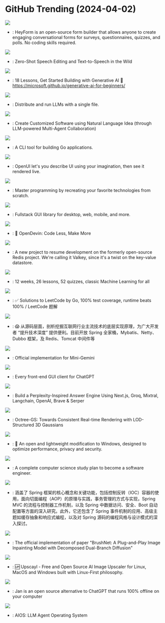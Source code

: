 # GitHub Trending (2024-04-02)

![](https://img.shields.io/badge/TypeScript-New%201-green?style=flat-square&logo=appveyor)
- [](https://github.comundefined): HeyForm is an open-source form builder that allows anyone to create engaging conversational forms for surveys, questionnaires, quizzes, and polls. No coding skills required.

![](https://img.shields.io/badge/Jupyter%20Notebook-New%20482-green?style=flat-square&logo=appveyor)
- [](https://github.comundefined): Zero-Shot Speech Editing and Text-to-Speech in the Wild

![](https://img.shields.io/badge/Jupyter%20Notebook-New%203-green?style=flat-square&logo=appveyor)
- [](https://github.comundefined): 18 Lessons, Get Started Building with Generative AI 🔗 https://microsoft.github.io/generative-ai-for-beginners/

![](https://img.shields.io/badge/C%2B%2B-New%20327-green?style=flat-square&logo=appveyor)
- [](https://github.comundefined): Distribute and run LLMs with a single file.

![](https://img.shields.io/badge/Shell-New%2092-green?style=flat-square&logo=appveyor)
- [](https://github.comundefined): Create Customized Software using Natural Language Idea (through LLM-powered Multi-Agent Collaboration)

![](https://img.shields.io/badge/Go-New%2036-green?style=flat-square&logo=appveyor)
- [](https://github.comundefined): A CLI tool for building Go applications.

![](https://img.shields.io/badge/TypeScript-New%20846-green?style=flat-square&logo=appveyor)
- [](https://github.comundefined): OpenUI let's you describe UI using your imagination, then see it rendered live.

![](https://img.shields.io/badge/none-New%20655-green?style=flat-square&logo=appveyor)
- [](https://github.comundefined): Master programming by recreating your favorite technologies from scratch.

![](https://img.shields.io/badge/Rust-New%20340-green?style=flat-square&logo=appveyor)
- [](https://github.comundefined): Fullstack GUI library for desktop, web, mobile, and more.

![](https://img.shields.io/badge/Python-New%202-green?style=flat-square&logo=appveyor)
- [](https://github.comundefined): 🐚 OpenDevin: Code Less, Make More

![](https://img.shields.io/badge/C-New%20553-green?style=flat-square&logo=appveyor)
- [](https://github.comundefined): A new project to resume development on the formerly open-source Redis project. We're calling it Valkey, since it's a twist on the key-value datastore.

![](https://img.shields.io/badge/HTML-New%20508-green?style=flat-square&logo=appveyor)
- [](https://github.comundefined): 12 weeks, 26 lessons, 52 quizzes, classic Machine Learning for all

![](https://img.shields.io/badge/Go-New%2049-green?style=flat-square&logo=appveyor)
- [](https://github.comundefined): ✅ Solutions to LeetCode by Go, 100% test coverage, runtime beats 100% / LeetCode 题解

![](https://img.shields.io/badge/Java-New%20527-green?style=flat-square&logo=appveyor)
- [](https://github.comundefined): 😱 从源码层面，剖析挖掘互联网行业主流技术的底层实现原理，为广大开发者 “提升技术深度” 提供便利。目前开放 Spring 全家桶，Mybatis、Netty、Dubbo 框架，及 Redis、Tomcat 中间件等

![](https://img.shields.io/badge/Python-New%2056-green?style=flat-square&logo=appveyor)
- [](https://github.comundefined): Official implementation for Mini-Gemini

![](https://img.shields.io/badge/none-New%2065-green?style=flat-square&logo=appveyor)
- [](https://github.comundefined): Every front-end GUI client for ChatGPT

![](https://img.shields.io/badge/TypeScript-New%20335-green?style=flat-square&logo=appveyor)
- [](https://github.comundefined): Build a Perplexity-Inspired Answer Engine Using Next.js, Groq, Mixtral, Langchain, OpenAI, Brave & Serper

![](https://img.shields.io/badge/C%2B%2B-New%2045-green?style=flat-square&logo=appveyor)
- [](https://github.comundefined): Octree-GS: Towards Consistent Real-time Rendering with LOD-Structured 3D Gaussians

![](https://img.shields.io/badge/Batchfile-New%2088-green?style=flat-square&logo=appveyor)
- [](https://github.comundefined): 🚀 An open and lightweight modification to Windows, designed to optimize performance, privacy and security.

![](https://img.shields.io/badge/none-New%2098-green?style=flat-square&logo=appveyor)
- [](https://github.comundefined): A complete computer science study plan to become a software engineer.

![](https://img.shields.io/badge/Java-New%2051-green?style=flat-square&logo=appveyor)
- [](https://github.comundefined): 涵盖了 Spring 框架的核心概念和关键功能，包括控制反转（IOC）容器的使用，面向切面编程（AOP）的原理与实践，事务管理的方式与实现，Spring MVC 的流程与控制器工作机制，以及 Spring 中数据访问、安全、Boot 自动配置等方面的深入研究。此外，它还包含了 Spring 事件机制的应用、高级主题如缓存抽象和响应式编程，以及对 Spring 源码的编程风格与设计模式的深入探讨。

![](https://img.shields.io/badge/Python-New%20143-green?style=flat-square&logo=appveyor)
- [](https://github.comundefined): The official implementation of paper "BrushNet: A Plug-and-Play Image Inpainting Model with Decomposed Dual-Branch Diffusion"

![](https://img.shields.io/badge/TypeScript-New%20455-green?style=flat-square&logo=appveyor)
- [](https://github.comundefined): 🆙 Upscayl - Free and Open Source AI Image Upscaler for Linux, MacOS and Windows built with Linux-First philosophy.

![](https://img.shields.io/badge/TypeScript-New%20488-green?style=flat-square&logo=appveyor)
- [](https://github.comundefined): Jan is an open source alternative to ChatGPT that runs 100% offline on your computer

![](https://img.shields.io/badge/Python-New%20109-green?style=flat-square&logo=appveyor)
- [](https://github.comundefined): AIOS: LLM Agent Operating System

